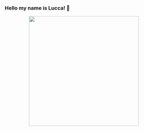 ### Hello my name is Lucca! 👋

<p align="center">
  <img width="350" src="https://media.giphy.com/media/lTRuG1F4VZ3LHMpXY2/giphy.gif">
</p>

